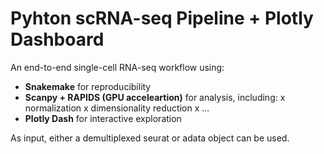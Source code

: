 # Pyhton scRNA-seq Pipeline + Plotly Dashboard

An end-to-end single-cell RNA-seq workflow using:
- **Snakemake** for reproducibility
- **Scanpy + RAPIDS (GPU acceleartion)** for analysis, including:
    x normalization
    x dimensionality reduction
    x ...
- **Plotly Dash** for interactive exploration

As input, either a demultiplexed seurat or adata object can be used.
